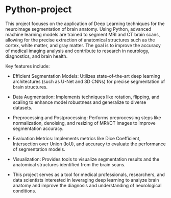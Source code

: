 # Python-project
This project focuses on the application of Deep Learning techniques for the neuroimage segmentation of brain anatomy. Using Python, advanced machine learning models are trained to segment MRI and CT brain scans, allowing for the precise extraction of anatomical structures such as the cortex, white matter, and gray matter. The goal is to improve the accuracy of medical imaging analysis and contribute to research in neurology, diagnostics, and brain health.

Key features include:
- Efficient Segmentation Models: Utilizes state-of-the-art deep learning architectures (such as U-Net and 3D CNNs) for precise segmentation of brain structures.
- Data Augmentation: Implements techniques like rotation, flipping, and scaling to enhance model robustness and generalize to diverse datasets.
- Preprocessing and Postprocessing: Performs preprocessing steps like normalization, denoising, and resizing of MRI/CT images to improve segmentation accuracy.
- Evaluation Metrics: Implements metrics like Dice Coefficient, Intersection over Union (IoU), and accuracy to evaluate the performance of segmentation models.
- Visualization: Provides tools to visualize segmentation results and the anatomical structures identified from the brain scans.

- This project serves as a tool for medical professionals, researchers, and data scientists interested in leveraging deep learning to analyze brain anatomy and improve the diagnosis and understanding of neurological conditions.
